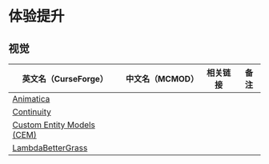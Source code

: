 # 体验提升

## 视觉

| 英文名（CurseForge）                                                                                | 中文名（MCMOD） | 相关链接 | 备注 |
| --------------------------------------------------------------------------------------------------- | --------------- | -------- | ---- |
| [Animatica](https://www.curseforge.com/minecraft/mc-mods/animatica)                                 |                 |          |      |
| [Continuity](https://www.curseforge.com/minecraft/mc-mods/continuity)                               |                 |          |      |
| [Custom Entity Models (CEM)](https://www.curseforge.com/minecraft/mc-mods/custom-entity-models-cem) |                 |          |      |
| [LambdaBetterGrass](https://www.curseforge.com/minecraft/mc-mods/lambdabettergrass)                 |                 |          |      |
